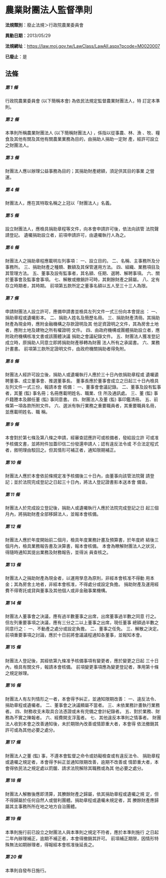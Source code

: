 # 農業財團法人監督準則

**法規類別**：廢止法規＞行政院農業委員會

**異動日期**：2013/05/29  

**法規網址**：https://law.moj.gov.tw/LawClass/LawAll.aspx?pcode=M0020007

**已廢止**：是



## 法條
##### 第 1 條
行政院農業委員會 (以下簡稱本會) 為依民法規定監督農業財團法人，特
訂定本準則。

##### 第 2 條
本準則所稱農業財團法人 (以下簡稱財團法人) ，係指以從事農、林、漁
、牧、糧食及其他有關及其他有關農業業務為目的，由捐助人捐助一定財
產，經許可設立之財團法人。

##### 第 3 條
財團法人應以辦理公益事務為目的；其捐助財產總額，須足供其目的事業
之營運。

##### 第 4 條
財團法人，應在其特取名稱之上冠以「財團法人」名義。

##### 第 5 條
設立財團法人，應檢具捐助章程等文件，向本會申請許可後，依法向該管
法院聲請登記。
遺囑捐助設立者，前項申請許可，由遺囑執行人為之。

##### 第 6 條
財團法人之捐助章程應載明左列事項：
一、設立目的。
二、名稱、主事務所及分事務所。
三、捐助財產之種類、數額及其保管運用方法。
四、組織、業務項目及其管理方法。
五、董事及設有監事者，其名額、任期、選聘、解聘事項。
六、關於董事會及監事會事項。
七、解散或撤銷許可時，其剩餘財產之歸屬。
八、定有存立時期者，其時期。
前項第五款所定之董事名額以五人至三十三人為限。


##### 第 7 條
申請財團法人設立許可，應備申請書並檢具左列文件一式三份向本會提出
：
一、捐助章程或遺囑影本。
二、捐助人姓名及簡歷名冊。
三、捐助財產清冊。其捐助財產為現金時，應附金融機構之存款證明及其
    他足資證明之文件，其為房舍土地者，應附土地及建物之所有權證明
    文件。
四、由政府機構或團體捐助設立者，應附政府機構核准文書或該團體決議
    捐助之會議紀錄文件。
五、財團法人獲准登記成立時，原捐助人同意立即將捐助財產移轉為財團
    法人所有之承諾書。
六、業務計畫書。
前項第三款所定證明文件，由政府機關捐助者得免附。


##### 第 8 條
財團法人經許可設立後，捐助人或遺囑執行人應於三十日內依捐助章程或
遺囑遴聘董事、成立董事會、推選董事長。
董事長應於董事會成立之日起三十日內檢具左列文件一式三份，報請本會
核備：
一、董事會會議記錄。
二、董事及設有監事者，其董 (監) 事名冊；名冊應載明姓名、職業、住
    所及通訊處。
三、董 (監) 事戶籍謄本及願任董 (監) 事同意書。
四、財團法人及董 (監) 事印鑑清冊。
五、前條第一項各款所附文件。
六、選派有執行業務之重要職員者，其重要職員名冊，並應載明姓名、職
    稱。


##### 第 9 條
本會對於第七條及第八條之申請，經審查認應許可或核備者，發給設立許
可或准予核備文書，並將附件加蓋印信二份發還申請人；認有違反法令或
不合法定程式者，敘明理由駁回之。但其情形可補正者，通知限期補正。

##### 第 10 條
財團法人應於本會依前條規定准予核備後三十日內，由董事向該管法院聲
請登記；並於法院完成登記之日起三十日內，將法人登記證書影本送本會
備查。

##### 第 11 條
財團法人於完成設立登記後，捐助人或遺囑執行人應於法院完成登記之日
起三個月內，將捐助財產全部移歸法人，並報本會核備。

##### 第 12 條
財團法人應於年度開始前二個月，檢具年度業務計畫及預算書，於年度終
結後三個月內，檢具業務報告書及決算書，報本會核備。
本會為瞭解財團法人之狀況，得隨時通知其提出業務及財務報告，並得派
員查核之。

##### 第 13 條
財團法人之捐助財產為現金者，以運用孳息為原則，非經本會核准不得動
用本金；其為房舍土地者，非經本會核准，不得處分或設定負擔。
捐助財產及運用經費不得寄託或貸與董事及其他個人或非金融事業機構。

##### 第 14 條
財團法人董事會之決議，應有過半數董事之出席，出席董事過半數之同意
行之。但左列重要事項之決議，應有三分之二以上董事之出席，現任董事
總額過半數之同意行之：
一、不動產之處分或設定負擔。
二、董事之任免。
三、解散之決定。
前項重要事項之討論，應於十日前將會議議程通知各董事，並報知本會。


##### 第 15 條
財團法人登記後，其經依第九條准予核備事項有變更者，應於變更之日起
三十日內，檢具有關文件，報請本會核備。
前項變更事項應為變更登記者，準用第十條之規定辦理。

##### 第 16 條
財團法人有左列情形之一者，本會得予糾正，並通知限期改善：
一、違反法令、捐助章程或遺囑者。
二、董事會之決議顯屬不當者。
三、未依業務計畫執行業務者。
四、財務收支未取具合法憑證或未有完備之會計紀錄者。
五、對於業務、財務為不實之陳報者。
六、經費開支浮濫者。
七、其他違反本準則之情事者。
財團法人收到本會之改善通知後，未於期限內改善或情節重大者，本會得
依法撤銷其許可或為其他必要之處分。


##### 第 17 條
財團法人之董 (監) 事，不遵本會監督之命令或妨礙檢查或有違反法令、
捐助章程或遺囑之規定者，本會得予糾正並通知限期改善，逾期不改善或
情節重大者，本會得依民法之規定處以罰鍰、請求法院解除其職務或為其
他必要之處分。

##### 第 18 條
財團法人解散後應即清算，其賸餘財產之歸屬，依其捐助章程或遺囑之規
定，但不得歸屬於任何自然人或營利團體。捐助章程或遺囑未規定者，其
賸餘財產應歸屬其主事務所所在地之地方自治團體。

##### 第 19 條
本準則施行前已設立之財團法人與本準則之規定不符者，應於本準則施行
之日起二年內辦理補正，逾期不補正者，本會得撤銷其許可。
前項補正期限，因情形特殊無法如期辦理者，得報經本會核准後延長之。

##### 第 20 條
本準則自發布日施行。


